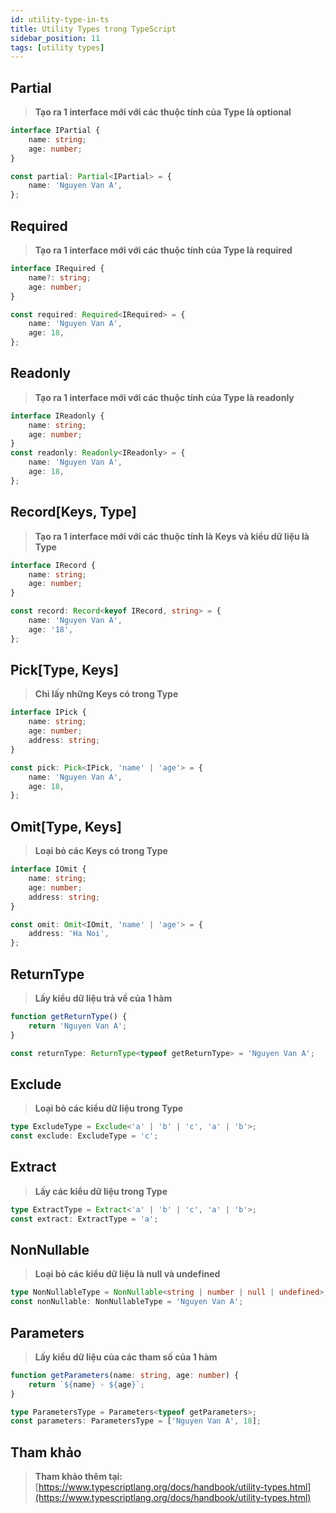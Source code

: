 ```yaml
---
id: utility-type-in-ts
title: Utility Types trong TypeScript
sidebar_position: 11
tags: [utility types]
---
```


## Partial

> **Tạo ra 1 interface mới với các thuộc tính của Type là optional**

```ts
interface IPartial {
    name: string;
    age: number;
}

const partial: Partial<IPartial> = {
    name: 'Nguyen Van A',
};
```

## Required

> **Tạo ra 1 interface mới với các thuộc tính của Type là required**

```ts
interface IRequired {
    name?: string;
    age: number;
}

const required: Required<IRequired> = {
    name: 'Nguyen Van A',
    age: 18,
};
```

## Readonly

> **Tạo ra 1 interface mới với các thuộc tính của Type là readonly**

```ts
interface IReadonly {
    name: string;
    age: number;
}
const readonly: Readonly<IReadonly> = {
    name: 'Nguyen Van A',
    age: 18,
};
```

## Record[Keys, Type]

> **Tạo ra 1 interface mới với các thuộc tính là Keys và kiểu dữ liệu là Type**

```ts
interface IRecord {
    name: string;
    age: number;
}

const record: Record<keyof IRecord, string> = {
    name: 'Nguyen Van A',
    age: '18',
};
```

## Pick[Type, Keys]

> **Chỉ lấy những Keys có trong Type**

```ts
interface IPick {
    name: string;
    age: number;
    address: string;
}

const pick: Pick<IPick, 'name' | 'age'> = {
    name: 'Nguyen Van A',
    age: 18,
};
```

## Omit[Type, Keys]

> **Loại bỏ các Keys có trong Type**

```ts
interface IOmit {
    name: string;
    age: number;
    address: string;
}

const omit: Omit<IOmit, 'name' | 'age'> = {
    address: 'Ha Noi',
};
```

## ReturnType

> **Lấy kiểu dữ liệu trả về của 1 hàm**

```ts
function getReturnType() {
    return 'Nguyen Van A';
}

const returnType: ReturnType<typeof getReturnType> = 'Nguyen Van A';
```

## Exclude

> **Loại bỏ các kiểu dữ liệu trong Type**

```ts
type ExcludeType = Exclude<'a' | 'b' | 'c', 'a' | 'b'>;
const exclude: ExcludeType = 'c';
```

## Extract

> **Lấy các kiểu dữ liệu trong Type**

```ts
type ExtractType = Extract<'a' | 'b' | 'c', 'a' | 'b'>;
const extract: ExtractType = 'a';
```

## NonNullable

> **Loại bỏ các kiểu dữ liệu là null và undefined**

```ts
type NonNullableType = NonNullable<string | number | null | undefined>;
const nonNullable: NonNullableType = 'Nguyen Van A';
```

## Parameters

> **Lấy kiểu dữ liệu của các tham số của 1 hàm**

```ts
function getParameters(name: string, age: number) {
    return `${name} - ${age}`;
}

type ParametersType = Parameters<typeof getParameters>;
const parameters: ParametersType = ['Nguyen Van A', 18];
```

## Tham khảo

> **Tham khảo thêm tại:** [https://www.typescriptlang.org/docs/handbook/utility-types.html](https://www.typescriptlang.org/docs/handbook/utility-types.html)
